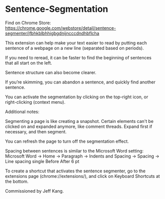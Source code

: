 # Sentence-Segmentation


Find on Chrome Store: https://chrome.google.com/webstore/detail/sentence-segmenter/jfbhkblbhhigbgdnijncccdndhbflcha

This extension can help make your text easier to read by putting each sentence of a webpage on a new line (separated based on periods).

If you need to reread, it can be faster to find the beginning of sentences that all start on the left.

Sentence structure can also become clearer.

If you’re skimming, you can abandon a sentence, and quickly find another sentence.

You can activate the segmentation by clicking on the top-right icon, or right-clicking (context menu).

Additional notes:

Segmenting a page is like creating a snapshot.
Certain elements can't be clicked on and expanded anymore, like comment threads. 
Expand first if necessary, and then segment.

You can refresh the page to turn off the segmentation effect.

Spacing between sentences is similar to the Microsoft Word setting:
Microsoft Word -> Home -> Paragraph -> Indents and Spacing -> Spacing -> 
Line spacing single 
Before After 6 pt

To create a shortcut that activates the sentence segmenter, go to the extensions page (chrome://extensions/), and click on Keyboard Shortcuts at the bottom.

Commissioned by Jeff Kang.
